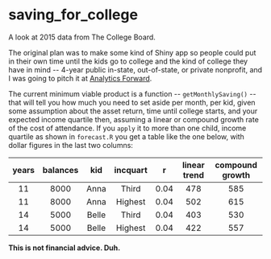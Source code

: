 # saving_for_college

A look at 2015 data from The College Board. 

The original plan was to make some kind of Shiny app so people could put in their own time until the kids go to college and the kind of college they have in mind -- 4-year public in-state, out-of-state, or private nonprofit, and I was going to pitch it at [Analytics Forward](http://www.meetup.com/Research-Triangle-Analysts/events/228455037/?rv=ea1).

The current minimum viable product is a function -- `getMonthlySaving()` -- that will tell you how much you need to set aside per month, per kid, given some assumption about the asset return, time until college starts, and your expected income quartile then, assuming a linear or compound growth rate of the cost of attendance. If you `apply` it to more than one child, income quartile as shown in `forecast.R` you get a table like the one below, with dollar figures in the last two columns:

|  years | balances | kid  | incquart | r     | linear trend | compound growth |
|:------:|:--------:|:----:|:--------:|:-----:|:------------:|:---------------:|
|  11   |   8000   | Anna |   Third  |  0.04 |     478      |       585       |
|  11   |   8000   | Anna | Highest  | 0.04  |    502      |        615  |   
|  14   |   5000   | Belle|   Third|    0.04|      403|              530|       
|  14   |   5000   | Belle| Highest|   0.04|      422|              557|

__This is not financial advice. Duh.__
